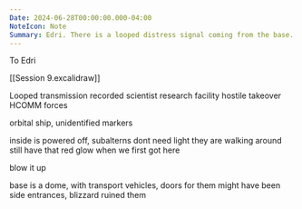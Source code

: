 ```yaml
---
Date: 2024-06-28T00:00:00.000-04:00
NoteIcon: Note
Summary: Edri. There is a looped distress signal coming from the base. We get there and explore a little, only to run into HA once again.
---
```

To Edri

[[Session 9.excalidraw]]

Looped transmission
recorded
scientist
research facility
hostile takeover
HCOMM forces

orbital ship, unidentified markers

inside is powered off, subalterns dont need light
they are walking around
still have that red glow when we first got here

blow it up

base is a dome, with transport vehicles, doors for them
might have been side entrances, blizzard ruined them

